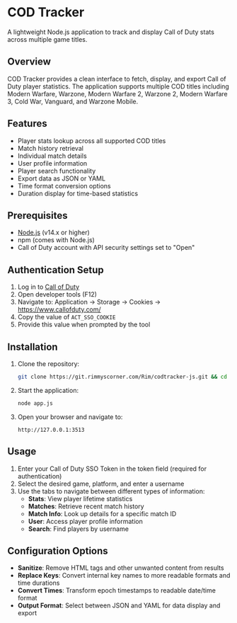 # COD Tracker

A lightweight Node.js application to track and display Call of Duty stats across multiple game titles.

## Overview

COD Tracker provides a clean interface to fetch, display, and export Call of Duty player statistics. The application supports multiple COD titles including Modern Warfare, Warzone, Modern Warfare 2, Warzone 2, Modern Warfare 3, Cold War, Vanguard, and Warzone Mobile.

## Features

- Player stats lookup across all supported COD titles
- Match history retrieval
- Individual match details
- User profile information
- Player search functionality
- Export data as JSON or YAML
- Time format conversion options
- Duration display for time-based statistics

## Prerequisites

- [Node.js](https://nodejs.org/) (v14.x or higher)
- npm (comes with Node.js)
- Call of Duty account with API security settings set to "Open"

## Authentication Setup

1. Log in to [Call of Duty](https://profile.callofduty.com)
2. Open developer tools (F12)
3. Navigate to: Application → Storage → Cookies → https://www.callofduty.com/
4. Copy the value of `ACT_SSO_COOKIE`
5. Provide this value when prompted by the tool

## Installation

1. Clone the repository:
   ```bash
   git clone https://git.rimmyscorner.com/Rim/codtracker-js.git && cd codtracker-js
   ```

2. Start the application:
   ```bash
   node app.js
   ```

3. Open your browser and navigate to:
   ```
   http://127.0.0.1:3513
   ```

## Usage

1. Enter your Call of Duty SSO Token in the token field (required for authentication)
2. Select the desired game, platform, and enter a username
3. Use the tabs to navigate between different types of information:
   - **Stats**: View player lifetime statistics
   - **Matches**: Retrieve recent match history
   - **Match Info**: Look up details for a specific match ID
   - **User**: Access player profile information
   - **Search**: Find players by username

## Configuration Options

- **Sanitize**: Remove HTML tags and other unwanted content from results
- **Replace Keys**: Convert internal key names to more readable formats and time durations
- **Convert Times**: Transform epoch timestamps to readable date/time format
- **Output Format**: Select between JSON and YAML for data display and export